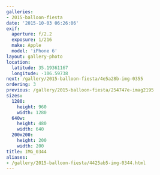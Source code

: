 ```yaml
---
galleries:
- 2015-balloon-fiesta
date: '2015-10-03 06:26:06'
exif:
  aperture: f/2.2
  exposure: 1/216
  make: Apple
  model: 'iPhone 6'
layout: gallery-photo
location:
  latitude: 35.19361167
  longitude: -106.59738
next: /gallery/2015-balloon-fiesta/4e5a28b-img-0355
ordering: 3
previous: /gallery/2015-balloon-fiesta/254747e-imag2195
sizes:
  1280:
    height: 960
    width: 1280
  640w:
    height: 480
    width: 640
  200x200:
    height: 200
    width: 200
title: IMG_0344
aliases:
- /gallery/2015-balloon-fiesta/4425ab5-img-0344.html
---
```

